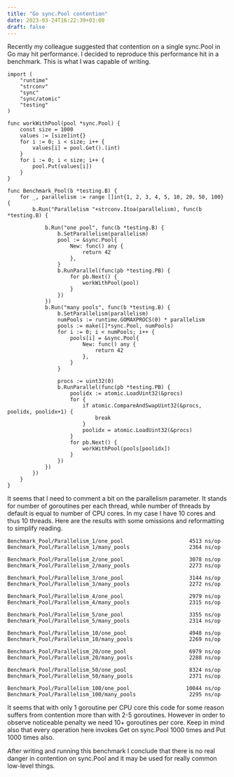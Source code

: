 ```yaml
---
title: "Go sync.Pool contention"
date: 2023-03-24T16:22:39+03:00
draft: false
---
```

Recently my colleague suggested that contention on a single sync.Pool in Go may hit performance. I decided to reproduce this performance hit in a benchmark. This is what I was capable of writing.

```
import (
	"runtime"
	"strconv"
	"sync"
	"sync/atomic"
	"testing"
)

func workWithPool(pool *sync.Pool) {
	const size = 1000
	values := [size]int{}
	for i := 0; i < size; i++ {
		values[i] = pool.Get().(int)
	}
	for i := 0; i < size; i++ {
		pool.Put(values[i])
	}
}

func Benchmark_Pool(b *testing.B) {
	for _, parallelism := range []int{1, 2, 3, 4, 5, 10, 20, 50, 100} {
		b.Run("Parallelism "+strconv.Itoa(parallelism), func(b *testing.B) {

			b.Run("one pool", func(b *testing.B) {
				b.SetParallelism(parallelism)
				pool := &sync.Pool{
					New: func() any {
						return 42
					},
				}
				b.RunParallel(func(pb *testing.PB) {
					for pb.Next() {
						workWithPool(pool)
					}
				})
			})
			b.Run("many pools", func(b *testing.B) {
				b.SetParallelism(parallelism)
				numPools := runtime.GOMAXPROCS(0) * parallelism
				pools := make([]*sync.Pool, numPools)
				for i := 0; i < numPools; i++ {
					pools[i] = &sync.Pool{
						New: func() any {
							return 42
						},
					}
				}

				procs := uint32(0)
				b.RunParallel(func(pb *testing.PB) {
					poolidx := atomic.LoadUint32(&procs)
					for {
						if atomic.CompareAndSwapUint32(&procs, poolidx, poolidx+1) {
							break
						}
						poolidx = atomic.LoadUint32(&procs)
					}
					for pb.Next() {
						workWithPool(pools[poolidx])
					}
				})
			})
		})
	}
}
```
It seems that I need to comment a bit on the parallelism parameter. It stands for number of goroutines per each thread, while number of threads by default is equal to number of CPU cores. In my case I have 10 cores and thus 10 threads.
Here are the results with some omissions and reformatting to simplify reading.

```
Benchmark_Pool/Parallelism_1/one_pool         	  	      4513 ns/op
Benchmark_Pool/Parallelism_1/many_pools       	  	      2364 ns/op

Benchmark_Pool/Parallelism_2/one_pool         	  	      3078 ns/op
Benchmark_Pool/Parallelism_2/many_pools       	  	      2273 ns/op

Benchmark_Pool/Parallelism_3/one_pool         	  	      3144 ns/op
Benchmark_Pool/Parallelism_3/many_pools       	  	      2272 ns/op

Benchmark_Pool/Parallelism_4/one_pool         	  	      2979 ns/op
Benchmark_Pool/Parallelism_4/many_pools       	  	      2315 ns/op

Benchmark_Pool/Parallelism_5/one_pool         	  	      3355 ns/op
Benchmark_Pool/Parallelism_5/many_pools       	  	      2314 ns/op

Benchmark_Pool/Parallelism_10/one_pool        	  	      4948 ns/op
Benchmark_Pool/Parallelism_10/many_pools      	  	      2269 ns/op

Benchmark_Pool/Parallelism_20/one_pool        	  	      6979 ns/op
Benchmark_Pool/Parallelism_20/many_pools      	  	      2288 ns/op

Benchmark_Pool/Parallelism_50/one_pool        	  	      8324 ns/op
Benchmark_Pool/Parallelism_50/many_pools      	  	      2371 ns/op

Benchmark_Pool/Parallelism_100/one_pool       	  	     10044 ns/op
Benchmark_Pool/Parallelism_100/many_pools     	  	      2295 ns/op
```
It seems that with only 1 goroutine per CPU core this code for some reason suffers from contention more than with 2-5 goroutines. However in order to observe noticeable penalty we need 10+ goroutines per core. Keep in mind also that every operation here invokes Get on sync.Pool 1000 times and Put 1000 times also.

After writing and running this benchmark I conclude that there is no real danger in contention on sync.Pool and it may be used for really common low-level things.